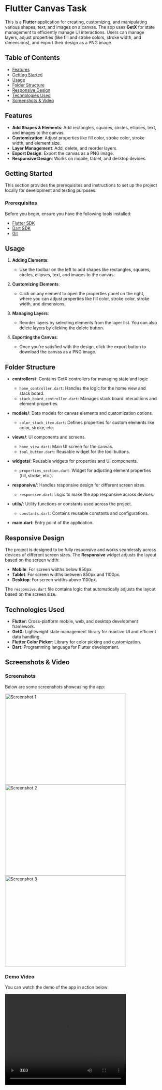 # Flutter Canvas Task

This is a **Flutter** application for creating, customizing, and manipulating various shapes, text, and images on a canvas. The app uses **GetX** for state management to efficiently manage UI interactions. Users can manage layers, adjust properties (like fill and stroke colors, stroke width, and dimensions), and export their design as a PNG image.

## Table of Contents

- [Features](#features)
- [Getting Started](#getting-started)
- [Usage](#usage)
- [Folder Structure](#folder-structure)
- [Responsive Design](#responsive-design)
- [Technologies Used](#technologies-used)
- [Screenshots & Video](#screenshots--video)

## Features

- **Add Shapes & Elements**: Add rectangles, squares, circles, ellipses, text, and images to the canvas.
- **Customization**: Adjust properties like fill color, stroke color, stroke width, and element size.
- **Layer Management**: Add, delete, and reorder layers.
- **Export Design**: Export the canvas as a PNG image.
- **Responsive Design**: Works on mobile, tablet, and desktop devices.

## Getting Started

This section provides the prerequisites and instructions to set up the project locally for development and testing purposes.

### Prerequisites

Before you begin, ensure you have the following tools installed:

- [Flutter SDK](https://flutter.dev/docs/get-started/install)
- [Dart SDK](https://dart.dev/get-dart)
- [Git](https://git-scm.com/)

## Usage

1. **Adding Elements**: 
   - Use the toolbar on the left to add shapes like rectangles, squares, circles, ellipses, text, and images to the canvas.
   
2. **Customizing Elements**:
   - Click on any element to open the properties panel on the right, where you can adjust properties like fill color, stroke color, stroke width, and dimensions.

3. **Managing Layers**:
   - Reorder layers by selecting elements from the layer list. You can also delete layers by clicking the delete button.

4. **Exporting the Canvas**:
   - Once you're satisfied with the design, click the export button to download the canvas as a PNG image.

## Folder Structure

- **controllers/**: Contains GetX controllers for managing state and logic
  - `home_controller.dart`: Handles the logic for the home view and stack board.
  - `stack_board_controller.dart`: Manages stack board interactions and element properties.
  
- **models/**: Data models for canvas elements and customization options.
  - `color_stack_item.dart`: Defines properties for custom elements like color, stroke, etc.
  
- **views/**: UI components and screens.
  - `home_view.dart`: Main UI screen for the canvas.
  - `tool_button.dart`: Reusable widget for the tool buttons.
  
- **widgets/**: Reusable widgets for properties and UI components.
  - `properties_section.dart`: Widget for adjusting element properties (fill, stroke, etc.).
  
- **responsive/**: Handles responsive design for different screen sizes.
  - `responsive.dart`: Logic to make the app responsive across devices.
  
- **utils/**: Utility functions or constants used across the project.
  - `constants.dart`: Contains reusable constants and configurations.
  
- **main.dart**: Entry point of the application.

## Responsive Design

The project is designed to be fully responsive and works seamlessly across devices of different screen sizes. The **Responsive** widget adjusts the layout based on the screen width:

- **Mobile**: For screen widths below 850px.
- **Tablet**: For screen widths between 850px and 1100px.
- **Desktop**: For screen widths above 1100px.

The `responsive.dart` file contains logic that automatically adjusts the layout based on the screen size.

## Technologies Used

- **Flutter**: Cross-platform mobile, web, and desktop development framework.
- **GetX**: Lightweight state management library for reactive UI and efficient data handling.
- **Flutter Color Picker**: Library for color picking and customization.
- **Dart**: Programming language for Flutter development.

## Screenshots & Video

### Screenshots

Below are some screenshots showcasing the app:

<img src="path_to_screenshot_1.png" alt="Screenshot 1" width="400" height="300">
<img src="path_to_screenshot_2.png" alt="Screenshot 2" width="400" height="300">
<img src="path_to_screenshot_3.png" alt="Screenshot 3" width="400" height="300">

### Demo Video

You can watch the demo of the app in action below:

<video width="400" height="300" controls>
  <source src="path_to_demo_video.mp4" type="video/mp4">
  Your browser does not support the video tag.
</video>

